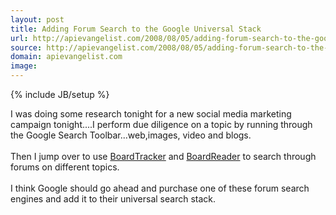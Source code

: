 ```yaml
---
layout: post
title: Adding Forum Search to the Google Universal Stack
url: http://apievangelist.com/2008/08/05/adding-forum-search-to-the-google-universal-stack/
source: http://apievangelist.com/2008/08/05/adding-forum-search-to-the-google-universal-stack/
domain: apievangelist.com
image: 
---
```

{% include JB/setup %}<p>I was doing some research tonight for a new social media marketing campaign tonight....I perform due diligence on a topic by running through the Google Search Toolbar...web,images, video and blogs.<br /><br />Then I jump over to use <a href="http://www.boardtracker.com/">BoardTracker</a> and <a href="http://boardreader.com/">BoardReader</a> to search through forums on different topics.<br /><br />I think Google should go ahead and purchase one of these forum search engines and add it to their universal search stack.</p>
